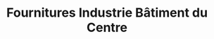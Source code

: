 ---
title: "Fournitures Industrie Bâtiment du Centre"
url: /dreux/fournitures-industrie-batiment-du-centre/
shop: Baumarkt
---
